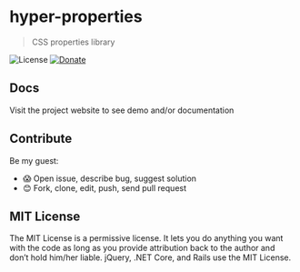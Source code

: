 # hyper-properties

> CSS properties library

![License][LicenseBadgeURL]
[![Donate][DonateBadgeURL]][DonateURL]

## Docs

Visit the project website to see demo and/or documentation

## Contribute

Be my guest:

- 😱 Open issue, describe bug, suggest solution
- 😊 Fork, clone, edit, push, send pull request

## MIT License

The MIT License is a permissive license. It lets you do anything you want with the code as long as you provide attribution back to the author and don’t hold him/her liable. jQuery, .NET Core, and Rails use the MIT License.

[LicenseBadgeURL]: https://img.shields.io/badge/License-MIT-blue.svg
[DonateBadgeURL]: https://img.shields.io/badge/Support_Active-Development-blue.svg
[DonateURL]: https://www.paypal.me/heyallan/10
